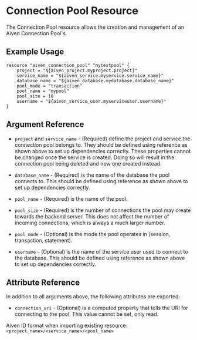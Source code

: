 # Connection Pool Resource

The Connection Pool resource allows the creation and management of an Aiven Connection Pool`s.

## Example Usage

```hcl
resource "aiven_connection_pool" "mytestpool" {
    project = "${aiven_project.myproject.project}"
    service_name = "${aiven_service.myservice.service_name}"
    database_name = "${aiven_database.mydatabase.database_name}"
    pool_mode = "transaction"
    pool_name = "mypool"
    pool_size = 10
    username = "${aiven_service_user.myserviceuser.username}"
}
```

## Argument Reference

* `project` and `service_name` - (Required) define the project and service the connection pool
belongs to. They should be defined using reference as shown above to set up dependencies
correctly. These properties cannot be changed once the service is created. Doing so will
result in the connection pool being deleted and new one created instead.

* `database_name` - (Required) is the name of the database the pool connects to. This should be
defined using reference as shown above to set up dependencies correctly.

* `pool_name` - (Required) is the name of the pool.

* `pool_size` - (Required) is the number of connections the pool may create towards the backend
server. This does not affect the number of incoming connections, which is always a much
larger number.

* `pool_mode` - (Optional) is the mode the pool operates in (session, transaction, statement).

* `username` - (Optional) is the name of the service user used to connect to the database. This should
be defined using reference as shown above to set up dependencies correctly.

## Attribute Reference

In addition to all arguments above, the following attributes are exported:

* `connection_uri` - (Optional) is a computed property that tells the URI for connecting to the pool.
This value cannot be set, only read.

Aiven ID format when importing existing resource: `<project_name>/<service_name>/<pool_name>`